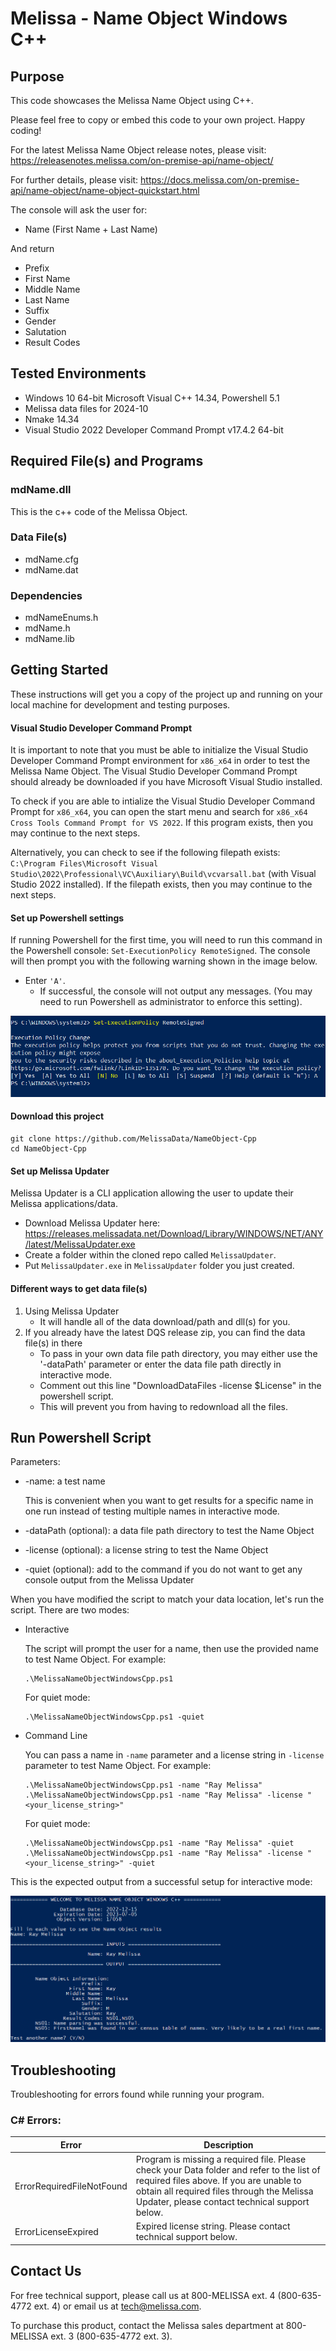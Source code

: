# Melissa - Name Object Windows C++

## Purpose
This code showcases the Melissa Name Object using C++.

Please feel free to copy or embed this code to your own project. Happy coding!

For the latest Melissa Name Object release notes, please visit: https://releasenotes.melissa.com/on-premise-api/name-object/

For further details, please visit: https://docs.melissa.com/on-premise-api/name-object/name-object-quickstart.html

The console will ask the user for:

- Name (First Name + Last Name)

And return 

- Prefix
- First Name
- Middle Name
- Last Name
- Suffix
- Gender
- Salutation
- Result Codes

## Tested Environments
- Windows 10 64-bit Microsoft Visual C++ 14.34, Powershell 5.1
- Melissa data files for 2024-10
- Nmake 14.34
- Visual Studio 2022 Developer Command Prompt v17.4.2 64-bit

## Required File(s) and Programs

### mdName.dll
This is the c++ code of the Melissa Object.

### Data File(s)
- mdName.cfg
- mdName.dat

### Dependencies
- mdNameEnums.h
- mdName.h
- mdName.lib

## Getting Started
These instructions will get you a copy of the project up and running on your local machine for development and testing purposes.

#### Visual Studio Developer Command Prompt
It is important to note that you must be able to initialize the Visual Studio Developer Command Prompt environment for `x86_x64` in order to test the Melissa Name Object. The Visual Studio Developer Command Prompt should already be downloaded if you have Microsoft Visual Studio installed. 

To check if you are able to intialize the Visual Studio Developer Command Prompt for `x86_x64`, you can open the start menu and search for `x86_x64 Cross Tools Command Prompt for VS 2022`. If this program exists, then you may continue to the next steps.

Alternatively, you can check to see if the following filepath exists: `C:\Program Files\Microsoft Visual Studio\2022\Professional\VC\Auxiliary\Build\vcvarsall.bat` (with Visual Studio 2022 installed). If the filepath exists, then you may continue to the next steps.

#### Set up Powershell settings
If running Powershell for the first time, you will need to run this command in the Powershell console: `Set-ExecutionPolicy RemoteSigned`.
The console will then prompt you with the following warning shown in the image below. 
 - Enter `'A'`. 
 	- If successful, the console will not output any messages. (You may need to run Powershell as administrator to enforce this setting).
	
 ![alt text](/screenshots/powershell_executionpolicy.png)

#### Download this project
```
git clone https://github.com/MelissaData/NameObject-Cpp
cd NameObject-Cpp
```

#### Set up Melissa Updater 
Melissa Updater is a CLI application allowing the user to update their Melissa applications/data.

- Download Melissa Updater here: <https://releases.melissadata.net/Download/Library/WINDOWS/NET/ANY/latest/MelissaUpdater.exe>
- Create a folder within the cloned repo called `MelissaUpdater`.
- Put `MelissaUpdater.exe` in `MelissaUpdater` folder you just created.

#### Different ways to get data file(s)
1.  Using Melissa Updater
	- It will handle all of the data download/path and dll(s) for you. 
2.  If you already have the latest DQS release zip, you can find the data file(s) in there
    - To pass in your own data file path directory, you may either use the '-dataPath' parameter or enter the data file path directly in interactive mode.
    - Comment out this line "DownloadDataFiles -license $License" in the powershell script.
    - This will prevent you from having to redownload all the files.

## Run Powershell Script
Parameters:
- -name: a test name
 	
  This is convenient when you want to get results for a specific name in one run instead of testing multiple names in interactive mode.  

- -dataPath (optional): a data file path directory to test the Name Object
- -license (optional): a license string to test the Name Object
- -quiet (optional): add to the command if you do not want to get any console output from the Melissa Updater

When you have modified the script to match your data location, let's run the script. There are two modes:

- Interactive 

    The script will prompt the user for a name, then use the provided name to test Name Object. For example:
    ```
    .\MelissaNameObjectWindowsCpp.ps1
    ```
    For quiet mode:
    ```
    .\MelissaNameObjectWindowsCpp.ps1 -quiet
    ```
    
- Command Line 

    You can pass a name in ```-name``` parameter and a license string in ```-license``` parameter to test Name Object. For example:
    ```
    .\MelissaNameObjectWindowsCpp.ps1 -name "Ray Melissa"
    .\MelissaNameObjectWindowsCpp.ps1 -name "Ray Melissa" -license "<your_license_string>"
    ```
    For quiet mode:
    ```
    .\MelissaNameObjectWindowsCpp.ps1 -name "Ray Melissa" -quiet
    .\MelissaNameObjectWindowsCpp.ps1 -name "Ray Melissa" -license "<your_license_string>" -quiet
    ```
	
This is the expected output from a successful setup for interactive mode:

![alt text](/screenshots/output.png)

## Troubleshooting
Troubleshooting for errors found while running your program.

### C# Errors:
| Error      | Description |
| ----------- | ----------- |
| ErrorRequiredFileNotFound      | Program is missing a required file. Please check your Data folder and refer to the list of required files above. If you are unable to obtain all required files through the Melissa Updater, please contact technical support below. |
| ErrorLicenseExpired   | Expired license string. Please contact technical support below. |

## Contact Us
For free technical support, please call us at 800-MELISSA ext. 4 (800-635-4772 ext. 4) or email us at tech@melissa.com.

To purchase this product, contact the Melissa sales department at 800-MELISSA ext. 3 (800-635-4772 ext. 3).
